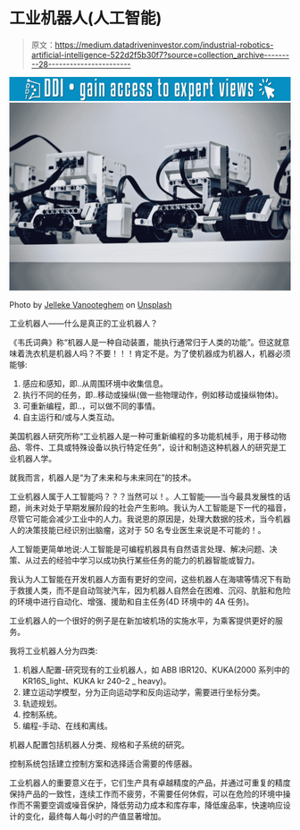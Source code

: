 # 工业机器人(人工智能)

> 原文：<https://medium.datadriveninvestor.com/industrial-robotics-artificial-intelligence-522d2f5b30f7?source=collection_archive---------28----------------------->

[![](img/f7aefd4ae7d9d0ac1d8d21052f9d603e.png)](http://www.track.datadriveninvestor.com/1B9E)![](img/9dce852bcc5c5259fd649e46ed9d2905.png)

Photo by [Jelleke Vanooteghem](https://unsplash.com/@ilumire?utm_source=medium&utm_medium=referral) on [Unsplash](https://unsplash.com?utm_source=medium&utm_medium=referral)

工业机器人——什么是真正的工业机器人？

《韦氏词典》称“机器人是一种自动装置，能执行通常归于人类的功能”。但这就意味着洗衣机是机器人吗？不要！！！肯定不是。为了使机器成为机器人，机器必须能够:

1.  感应和感知，即..从周围环境中收集信息。
2.  执行不同的任务，即..移动或操纵(做一些物理动作，例如移动或操纵物体)。
3.  可重新编程，即..，可以做不同的事情。
4.  自主运行和/或与人类互动。

美国机器人研究所称“工业机器人是一种可重新编程的多功能机械手，用于移动物品、零件、工具或特殊设备以执行特定任务”，设计和制造这种机器人的研究是工业机器人学。

就我而言，机器人是“为了未来和与未来同在”的技术。

工业机器人属于人工智能吗？？？当然可以！。人工智能——当今最具发展性的话题，尚未对处于早期发展阶段的社会产生影响。我认为人工智能是下一代的福音，尽管它可能会减少工业中的人力。我说恩的原因是，处理大数据的技术，当今机器人的决策技能已经识别出脑瘤，这对于 50 名专业医生来说是不可能的！。

人工智能更简单地说:人工智能是可编程机器具有自然语言处理、解决问题、决策、从过去的经验中学习以成功执行某些任务的能力的机器智能或智力。

我认为人工智能在开发机器人方面有更好的空间，这些机器人在海啸等情况下有助于救援人类，而不是自动驾驶汽车，因为机器人自然会在困难、沉闷、肮脏和危险的环境中进行自动化、增强、援助和自主任务(4D 环境中的 4A 任务)。

工业机器人的一个很好的例子是在新加坡机场的实施水平，为乘客提供更好的服务。

我将工业机器人分为四类:

1.  机器人配置-研究现有的工业机器人，如 ABB IBR120、KUKA(2000 系列中的 KR16S_light、KUKA kr 240–2 _ heavy)。
2.  建立运动学模型，分为正向运动学和反向运动学，需要进行坐标分类。
3.  轨迹规划。
4.  控制系统。
5.  编程-手动、在线和离线。

机器人配置包括机器人分类、规格和子系统的研究。

控制系统包括建立控制方案和选择适合需要的传感器。

工业机器人的重要意义在于，它们生产具有卓越精度的产品，并通过可重复的精度保持产品的一致性，连续工作而不疲劳，不需要任何休假，可以在危险的环境中操作而不需要空调或噪音保护，降低劳动力成本和库存率，降低废品率，快速响应设计的变化，最终每人每小时的产值显著增加。
